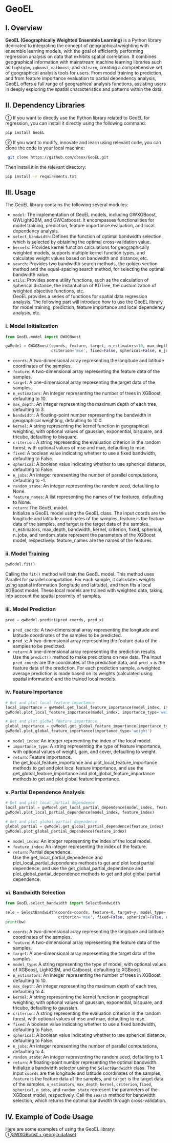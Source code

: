 # GeoEL
## I. Overview
**GeoEL (Geographically Weighted Ensemble Learning)** is a Python library dedicated to integrating the concept of geographical 
weighting with ensemble learning models, with the goal of efficiently performing regression analysis on data that exhibits 
spatial correlation. It combines geographical information with mainstream machine learning libraries such as `lightgbm`, 
`xgboost`, `catboost`, and `sklearn`, creating a comprehensive set of geographical analysis tools for users. From model training 
to prediction, and from feature importance evaluation to partial dependency analysis, GeoEL offers a full range of geographical
analysis functions, assisting users in deeply exploring the spatial characteristics and patterns within the data.

## II. Dependency Libraries
① If you want to directly use the Python library related to GeoEL for regression, you can install it directly using the 
following command:
```bash
pip install GeoEL
```

② If you want to modify, innovate and learn using relevant code, you can clone the code to your local machine:
```bash
 git clone https://github.com/cbsux/GeoEL.git
```
Then install it in the relevant directory:
```bash
pip install -r requirements.txt
```

## III. Usage 
The GeoEL library contains the following several modules:
 - `model`: The implementation of GeoEL models, including GWXGBoost, GWLightGBM, and GWCatboost. It encompasses functionalities for model training, prediction, feature importance evaluation, and local dependency analysis.
 - `select_bandwidth`: Defines the function of optimal bandwidth selection, which is selected by obtaining the optimal cross-validation value.
 - `kernels`: Provides kernel function calculations for geographically weighted models, supports multiple kernel function types, and calculates weight values based on bandwidth and distance, etc.
 - `search`: Provides two bandwidth search methods, the golden section method and the equal-spacing search method, for selecting the optimal bandwidth value.
 - `utils`: Provides some utility functions, such as the calculation of spherical distance, the instantiation of KDTree, the customization of weighted objective functions, etc.<br>
GeoEL provides a series of functions for spatial data regression analysis. The following part will introduce how to use the GeoEL library for model training, prediction, feature importance and local dependency analysis, etc.
### i. Model Initialization

```python
from GeoEL.model import GWXGBoost

gwModel = GWXGBoost(coords, feature, target, n_estimators=10, max_depth=3, bandwidth=10.0, kernel='bisquare',
                    criterion='mse', fixed=False, spherical=False, n_jobs=-1, random_state=None, feature_names=None)
```
- `coords`: A two-dimensional array representing the longitude and latitude coordinates of the samples.
- `feature`: A two-dimensional array representing the feature data of the samples.
- `target`: A one-dimensional array representing the target data of the samples.
- `n_estimators`: An integer representing the number of trees in XGBoost, defaulting to 10.
- `max_depth`: An integer representing the maximum depth of each tree, defaulting to 3.
- `bandwidth`: A floating-point number representing the bandwidth in geographical weighting, defaulting to 10.0.
- `kernel`: A string representing the kernel function in geographical weighting, with optional values of gaussian, exponential, bisquare, and tricube, defaulting to bisquare.
- `criterion`: A string representing the evaluation criterion in the random forest, with optional values of mse and mae, defaulting to mse.
- `fixed`: A boolean value indicating whether to use a fixed bandwidth, defaulting to False.
- `spherical`: A boolean value indicating whether to use spherical distance, defaulting to False.
- `n_jobs`: An integer representing the number of parallel computations, defaulting to -1.
- `random_state`: An integer representing the random seed, defaulting to None.
- `feature_names`: A list representing the names of the features, defaulting to None.
- `return`: The GeoEL model.<br>
Initialize a GeoEL model using the GeoEL class. The input coords are the longitude and latitude coordinates of the samples, feature is the feature data of the samples, and target is the target data of the samples. n_estimators, max_depth, bandwidth, kernel, criterion, fixed, spherical, n_jobs, and random_state represent the parameters of the XGBoost model, respectively. feature_names are the names of the features.

### ii. Model Training
```python
gwModel.fit()
```
Calling the `fit()` method will train the GeoEL model. This method uses Parallel for parallel computation. For each sample, it calculates weights using spatial information (longitude and latitude), and then fits a local XGBoost model. These local models are trained with weighted data, taking into account the spatial proximity of samples.
### iii. Model Prediction
```python
pred = gwModel.predict(pred_coords, pred_x)
```
- `pred_coords`: A two-dimensional array representing the longitude and latitude coordinates of the samples to be predicted.
- `pred_x`: A two-dimensional array representing the feature data of the samples to be predicted.
- `return`: A one-dimensional array representing the prediction results.<br>
Use the `predict()` method to make predictions on new data. The input `pred_coords` are the coordinates of the prediction data, and `pred_x` is the feature data of the prediction. For each prediction sample, a weighted average prediction is made based on its weights (calculated using spatial information) and the trained local models.
### iv. Feature Importance
```python
# Get and plot local feature importance
local_importance = gwModel.get_local_feature_importance(model_index, importance_type='weight')
gwModel.plot_local_feature_importance(model_index, importance_type='weight')

# Get and plot global feature importance
global_importance = gwModel.get_global_feature_importance(importance_type='weight')
gwModel.plot_global_feature_importance(importance_type='weight')
```
- `model_index`: An integer representing the index of the local model.
- `importance_type`: A string representing the type of feature importance, with optional values of weight, gain, and cover, defaulting to weight.
- `return`: Feature importance.<br>
 the get_local_feature_importance and plot_local_feature_importance methods to get and plot local feature importance, and use the get_global_feature_importance and plot_global_feature_importance methods to get and plot global feature importance.

### v. Partial Dependence Analysis
```python
# Get and plot local partial dependence
local_partial = gwModel.get_local_partial_dependence(model_index, feature_index)
gwModel.plot_local_partial_dependence(model_index, feature_index)

# Get and plot global partial dependence
global_partial = gwModel.get_global_partial_dependence(feature_index)
gwModel.plot_global_partial_dependence(feature_index)
```
- `model_index`: An integer representing the index of the local model.
- `feature_index`: An integer representing the index of the feature.
- `return`: Partial dependence.<br>
Use the get_local_partial_dependence and plot_local_partial_dependence methods to get and plot local partial dependence, and use the get_global_partial_dependence and plot_global_partial_dependence methods to get and plot global partial dependence.

### vi. Bandwidth Selection

```python
from GeoEL.select_bandwidth import SelectBandwidth

sele = SelectBandwidth(coords=coords, feature=X, target=y, model_type='XGBoost', n_estimators=10, max_depth=4, kernel='gaussian',
                       criterion='mse', fixed=False, spherical=False, n_jobs=4, random_state=1).search(verbose=True)
print(bw)
```
- `coords`: A two-dimensional array representing the longitude and latitude coordinates of the samples.
- `feature`: A two-dimensional array representing the feature data of the samples.
- `target`: A one-dimensional array representing the target data of the samples.
- `model_type`: A string representing the type of model, with optional values of XGBoost, LightGBM, and Catboost, defaulting to XGBoost.
- `n_estimators`: An integer representing the number of trees in XGBoost, defaulting to 10.
- `max_depth`: An integer representing the maximum depth of each tree, defaulting to 4.
- `kernel`: A string representing the kernel function in geographical weighting, with optional values of gaussian, exponential, bisquare, and tricube, defaulting to gaussian.
- `criterion`: A string representing the evaluation criterion in the random forest, with optional values of mse and mae, defaulting to mse.
- `fixed`: A boolean value indicating whether to use a fixed bandwidth, defaulting to False.
- `spherical`: A boolean value indicating whether to use spherical distance, defaulting to False.
- `n_jobs`: An integer representing the number of parallel computations, defaulting to 4.
- `random_state`: An integer representing the random seed, defaulting to 1.
- `return`: A floating-point number representing the optimal bandwidth.<br>
Initialize a bandwidth selector using the `SelectBandwidth` class. The input `coords` are the longitude and latitude coordinates of the samples, `feature` is the feature data of the samples, and `target` is the target data of the samples. `n_estimators`, `max_depth`, `kernel`, `criterion`, `fixed`, `spherical`, `n_jobs`, and `random_state` represent the parameters of the XGBoost model, respectively. Call the `search` method for bandwidth selection, which returns the optimal bandwidth through cross-validation.
## IV. Example of Code Usage
Here are some examples of using the GeoEL library:<br>
①[GWXGBoost + georgia dataset](https://github.com/cbsux/GeoEL/blob/master/notebook/georgia_example(GWXGBoost).ipynb)

